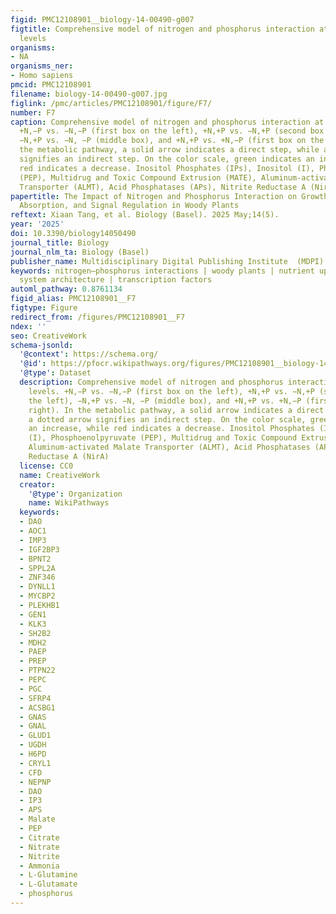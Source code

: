 ```yaml
---
figid: PMC12108901__biology-14-00490-g007
figtitle: Comprehensive model of nitrogen and phosphorus interaction at different
  levels
organisms:
- NA
organisms_ner:
- Homo sapiens
pmcid: PMC12108901
filename: biology-14-00490-g007.jpg
figlink: /pmc/articles/PMC12108901/figure/F7/
number: F7
caption: Comprehensive model of nitrogen and phosphorus interaction at different levels.
  +N,−P vs. −N,−P (first box on the left), +N,+P vs. −N,+P (second box on the left),
  −N,+P vs. −N, −P (middle box), and +N,+P vs. +N,−P (first box on the right). In
  the metabolic pathway, a solid arrow indicates a direct step, while a dotted arrow
  signifies an indirect step. On the color scale, green indicates an increase, while
  red indicates a decrease. Inositol Phosphates (IPs), Inositol (I), Phosphoenolpyruvate
  (PEP), Multidrug and Toxic Compound Extrusion (MATE), Aluminum-activated Malate
  Transporter (ALMT), Acid Phosphatases (APs), Nitrite Reductase A (NirA)
papertitle: The Impact of Nitrogen and Phosphorus Interaction on Growth, Nutrient
  Absorption, and Signal Regulation in Woody Plants
reftext: Xiaan Tang, et al. Biology (Basel). 2025 May;14(5).
year: '2025'
doi: 10.3390/biology14050490
journal_title: Biology
journal_nlm_ta: Biology (Basel)
publisher_name: Multidisciplinary Digital Publishing Institute  (MDPI)
keywords: nitrogen–phosphorus interactions | woody plants | nutrient uptake | root
  system architecture | transcription factors
automl_pathway: 0.8761134
figid_alias: PMC12108901__F7
figtype: Figure
redirect_from: /figures/PMC12108901__F7
ndex: ''
seo: CreativeWork
schema-jsonld:
  '@context': https://schema.org/
  '@id': https://pfocr.wikipathways.org/figures/PMC12108901__biology-14-00490-g007.html
  '@type': Dataset
  description: Comprehensive model of nitrogen and phosphorus interaction at different
    levels. +N,−P vs. −N,−P (first box on the left), +N,+P vs. −N,+P (second box on
    the left), −N,+P vs. −N, −P (middle box), and +N,+P vs. +N,−P (first box on the
    right). In the metabolic pathway, a solid arrow indicates a direct step, while
    a dotted arrow signifies an indirect step. On the color scale, green indicates
    an increase, while red indicates a decrease. Inositol Phosphates (IPs), Inositol
    (I), Phosphoenolpyruvate (PEP), Multidrug and Toxic Compound Extrusion (MATE),
    Aluminum-activated Malate Transporter (ALMT), Acid Phosphatases (APs), Nitrite
    Reductase A (NirA)
  license: CC0
  name: CreativeWork
  creator:
    '@type': Organization
    name: WikiPathways
  keywords:
  - DAO
  - AOC1
  - IMP3
  - IGF2BP3
  - BPNT2
  - SPPL2A
  - ZNF346
  - DYNLL1
  - MYCBP2
  - PLEKHB1
  - GEN1
  - KLK3
  - SH2B2
  - MDH2
  - PAEP
  - PREP
  - PTPN22
  - PEPC
  - PGC
  - SFRP4
  - ACSBG1
  - GNAS
  - GNAL
  - GLUD1
  - UGDH
  - H6PD
  - CRYL1
  - CFD
  - NEPNP
  - DAO
  - IP3
  - APS
  - Malate
  - PEP
  - Citrate
  - Nitrate
  - Nitrite
  - Ammonia
  - L-Glutamine
  - L-Glutamate
  - phosphorus
---
```

